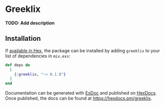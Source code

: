 # Greeklix

**TODO: Add description**

## Installation

If [available in Hex](https://hex.pm/docs/publish), the package can be installed
by adding `greeklix` to your list of dependencies in `mix.exs`:

```elixir
def deps do
  [
    {:greeklix, "~> 0.1.0"}
  ]
end
```

Documentation can be generated with [ExDoc](https://github.com/elixir-lang/ex_doc)
and published on [HexDocs](https://hexdocs.pm). Once published, the docs can
be found at <https://hexdocs.pm/greeklix>.

